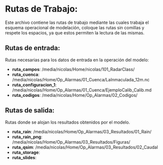 # Rutas de Trabajo:

Este archivo contiene las rutas de trabajo mediante las cuales trabaja el
esquema operacional de modelación, coloque las rutas sin comillas y respete 
los espacios, ya que estos permiten la lectura de las mismas.

## Rutas de entrada:

Rutas necesarias para los datos de entrada en la operación del modelo:

- **ruta_campos**: /media/nicolas/Home/nicolas/101_RadarClass/
- **ruta_cuenca**: /media/nicolas/Home/Op_Alarmas/01_Cuenca/LaInmaculada_12m.nc
- **ruta_configuracion_1**: /media/nicolas/Home/Op_Alarmas/01_Cuenca/EjemploCalib_Calib.md
- **ruta_codigos**: /media/nicolas/Home/Op_Alarmas/02_Codigos/

## Rutas de salida:

Rutas donde se alojan los resultados obtenidos por el modelo.

- **ruta_rain**: /media/nicolas/Home/Op_Alarmas/03_Resultados/01_Rain/
- **ruta_rain_png**: /media/nicolas/Home/Op_Alarmas/03_Resultados/Figuras/
- **ruta_qsim**: /media/nicolas/Home/Op_Alarmas/03_Resultados/02_Caudal
- **ruta_storage**:
- **ruta_slides**:
